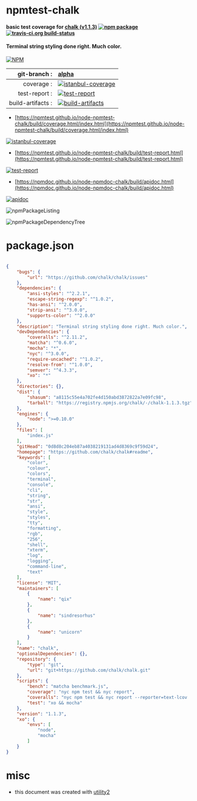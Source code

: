# npmtest-chalk

#### basic test coverage for  [chalk (v1.1.3)](https://github.com/chalk/chalk#readme)  [![npm package](https://img.shields.io/npm/v/npmtest-chalk.svg?style=flat-square)](https://www.npmjs.org/package/npmtest-chalk) [![travis-ci.org build-status](https://api.travis-ci.org/npmtest/node-npmtest-chalk.svg)](https://travis-ci.org/npmtest/node-npmtest-chalk)

#### Terminal string styling done right. Much color.

[![NPM](https://nodei.co/npm/chalk.png?downloads=true&downloadRank=true&stars=true)](https://www.npmjs.com/package/chalk)

| git-branch : | [alpha](https://github.com/npmtest/node-npmtest-chalk/tree/alpha)|
|--:|:--|
| coverage : | [![istanbul-coverage](https://npmtest.github.io/node-npmtest-chalk/build/coverage.badge.svg)](https://npmtest.github.io/node-npmtest-chalk/build/coverage.html/index.html)|
| test-report : | [![test-report](https://npmtest.github.io/node-npmtest-chalk/build/test-report.badge.svg)](https://npmtest.github.io/node-npmtest-chalk/build/test-report.html)|
| build-artifacts : | [![build-artifacts](https://npmtest.github.io/node-npmtest-chalk/glyphicons_144_folder_open.png)](https://github.com/npmtest/node-npmtest-chalk/tree/gh-pages/build)|

- [https://npmtest.github.io/node-npmtest-chalk/build/coverage.html/index.html](https://npmtest.github.io/node-npmtest-chalk/build/coverage.html/index.html)

[![istanbul-coverage](https://npmtest.github.io/node-npmtest-chalk/build/screenCapture.buildCi.browser.%252Ftmp%252Fbuild%252Fcoverage.lib.html.png)](https://npmtest.github.io/node-npmtest-chalk/build/coverage.html/index.html)

- [https://npmtest.github.io/node-npmtest-chalk/build/test-report.html](https://npmtest.github.io/node-npmtest-chalk/build/test-report.html)

[![test-report](https://npmtest.github.io/node-npmtest-chalk/build/screenCapture.buildCi.browser.%252Ftmp%252Fbuild%252Ftest-report.html.png)](https://npmtest.github.io/node-npmtest-chalk/build/test-report.html)

- [https://npmdoc.github.io/node-npmdoc-chalk/build/apidoc.html](https://npmdoc.github.io/node-npmdoc-chalk/build/apidoc.html)

[![apidoc](https://npmdoc.github.io/node-npmdoc-chalk/build/screenCapture.buildCi.browser.%252Ftmp%252Fbuild%252Fapidoc.html.png)](https://npmdoc.github.io/node-npmdoc-chalk/build/apidoc.html)

![npmPackageListing](https://npmtest.github.io/node-npmtest-chalk/build/screenCapture.npmPackageListing.svg)

![npmPackageDependencyTree](https://npmtest.github.io/node-npmtest-chalk/build/screenCapture.npmPackageDependencyTree.svg)



# package.json

```json

{
    "bugs": {
        "url": "https://github.com/chalk/chalk/issues"
    },
    "dependencies": {
        "ansi-styles": "^2.2.1",
        "escape-string-regexp": "^1.0.2",
        "has-ansi": "^2.0.0",
        "strip-ansi": "^3.0.0",
        "supports-color": "^2.0.0"
    },
    "description": "Terminal string styling done right. Much color.",
    "devDependencies": {
        "coveralls": "^2.11.2",
        "matcha": "^0.6.0",
        "mocha": "*",
        "nyc": "^3.0.0",
        "require-uncached": "^1.0.2",
        "resolve-from": "^1.0.0",
        "semver": "^4.3.3",
        "xo": "*"
    },
    "directories": {},
    "dist": {
        "shasum": "a8115c55e4a702fe4d150abd3872822a7e09fc98",
        "tarball": "https://registry.npmjs.org/chalk/-/chalk-1.1.3.tgz"
    },
    "engines": {
        "node": ">=0.10.0"
    },
    "files": [
        "index.js"
    ],
    "gitHead": "0d8d8c204eb87a4038219131ad4d8369c9f59d24",
    "homepage": "https://github.com/chalk/chalk#readme",
    "keywords": [
        "color",
        "colour",
        "colors",
        "terminal",
        "console",
        "cli",
        "string",
        "str",
        "ansi",
        "style",
        "styles",
        "tty",
        "formatting",
        "rgb",
        "256",
        "shell",
        "xterm",
        "log",
        "logging",
        "command-line",
        "text"
    ],
    "license": "MIT",
    "maintainers": [
        {
            "name": "qix"
        },
        {
            "name": "sindresorhus"
        },
        {
            "name": "unicorn"
        }
    ],
    "name": "chalk",
    "optionalDependencies": {},
    "repository": {
        "type": "git",
        "url": "git+https://github.com/chalk/chalk.git"
    },
    "scripts": {
        "bench": "matcha benchmark.js",
        "coverage": "nyc npm test && nyc report",
        "coveralls": "nyc npm test && nyc report --reporter=text-lcov | coveralls",
        "test": "xo && mocha"
    },
    "version": "1.1.3",
    "xo": {
        "envs": [
            "node",
            "mocha"
        ]
    }
}
```



# misc
- this document was created with [utility2](https://github.com/kaizhu256/node-utility2)
